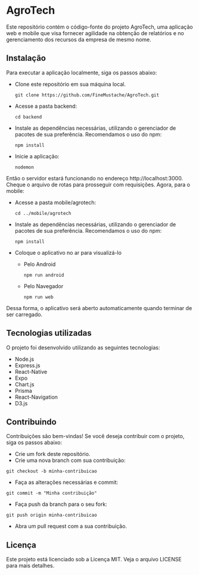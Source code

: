 # AgroTech
Este repositório contém o código-fonte do projeto AgroTech, uma aplicação web e mobile que visa fornecer agilidade na obtenção de relatórios e no gerenciamento dos recursos da empresa de mesmo nome.

## Instalação
Para executar a aplicação localmente, siga os passos abaixo:

- Clone este repositório em sua máquina local.
  ```
  git clone https://github.com/FineMustache/AgroTech.git
  ```

- Acesse a pasta backend:
  ```
  cd backend
  ```

- Instale as dependências necessárias, utilizando o gerenciador de pacotes de sua preferência. Recomendamos o uso do npm:
  ```
  npm install
  ```

- Inicie a aplicação:
  ```
  nodemon
  ```

Então o servidor estará funcionando no endereço http://localhost:3000. Cheque o arquivo de rotas para prosseguir com requisições.
Agora, para o mobile:

- Acesse a pasta mobile/agrotech:
  ```
  cd ../mobile/agrotech
  ```
  
- Instale as dependências necessárias, utilizando o gerenciador de pacotes de sua preferência. Recomendamos o uso do npm:
  ```
  npm install
  ```
  
- Coloque o aplicativo no ar para visualizá-lo

  - Pelo Android
    ```
    npm run android
    ```
  
  - Pelo Navegador
    ```
    npm run web
    ```
  
Dessa forma, o aplicativo será aberto automaticamente quando terminar de ser carregado.
## Tecnologias utilizadas
O projeto foi desenvolvido utilizando as seguintes tecnologias:

- Node.js
- Express.js
- React-Native
- Expo
- Chart.js
- Prisma
- React-Navigation
- D3.js


## Contribuindo
Contribuições são bem-vindas! Se você deseja contribuir com o projeto, siga os passos abaixo:

- Crie um fork deste repositório.
- Crie uma nova branch com sua contribuição:
```
git checkout -b minha-contribuicao
```
- Faça as alterações necessárias e commit:
```
git commit -m "Minha contribuição"
```
- Faça push da branch para o seu fork:
```
git push origin minha-contribuicao
```
- Abra um pull request com a sua contribuição.
## Licença
Este projeto está licenciado sob a Licença MIT. Veja o arquivo LICENSE para mais detalhes.
